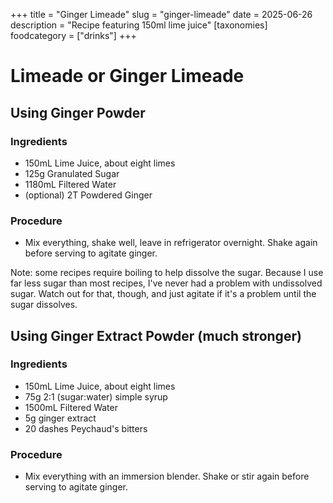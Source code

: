 ﻿+++
title = "Ginger Limeade"
slug = "ginger-limeade"
date = 2025-06-26
description = "Recipe featuring 150ml lime juice"
[taxonomies]
  foodcategory = ["drinks"]
+++

# Limeade or Ginger Limeade

## Using Ginger Powder

### Ingredients
* 150mL Lime Juice, about eight limes
* 125g Granulated Sugar
* 1180mL Filtered Water
* (optional) 2T Powdered Ginger

### Procedure
* Mix everything, shake well, leave in refrigerator overnight. Shake again before serving to agitate ginger.

Note: some recipes require boiling to help dissolve the sugar. Because I use far less sugar than most recipes, I've never had a problem with undissolved sugar. Watch out for that, though, and just agitate if it's a problem until the sugar dissolves.

## Using Ginger Extract Powder (much stronger)

### Ingredients
* 150mL Lime Juice, about eight limes
* 75g 2:1 (sugar:water) simple syrup
* 1500mL Filtered Water
* 5g ginger extract
* 20 dashes Peychaud's bitters

### Procedure
* Mix everything with an immersion blender. Shake or stir again before serving to agitate ginger.
